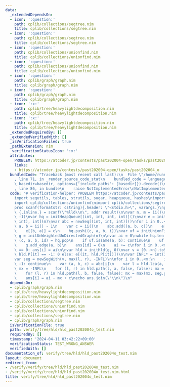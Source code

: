 ```yaml
---
data:
  _extendedDependsOn:
  - icon: ':question:'
    path: cplib/collections/segtree.nim
    title: cplib/collections/segtree.nim
  - icon: ':question:'
    path: cplib/collections/segtree.nim
    title: cplib/collections/segtree.nim
  - icon: ':question:'
    path: cplib/collections/unionfind.nim
    title: cplib/collections/unionfind.nim
  - icon: ':question:'
    path: cplib/collections/unionfind.nim
    title: cplib/collections/unionfind.nim
  - icon: ':question:'
    path: cplib/graph/graph.nim
    title: cplib/graph/graph.nim
  - icon: ':question:'
    path: cplib/graph/graph.nim
    title: cplib/graph/graph.nim
  - icon: ':x:'
    path: cplib/tree/heavylightdecomposition.nim
    title: cplib/tree/heavylightdecomposition.nim
  - icon: ':x:'
    path: cplib/tree/heavylightdecomposition.nim
    title: cplib/tree/heavylightdecomposition.nim
  _extendedRequiredBy: []
  _extendedVerifiedWith: []
  _isVerificationFailed: true
  _pathExtension: nim
  _verificationStatusIcon: ':x:'
  attributes:
    PROBLEM: https://atcoder.jp/contests/past202004-open/tasks/past202004_o
    links:
    - https://atcoder.jp/contests/past202004-open/tasks/past202004_o
  bundledCode: "Traceback (most recent call last):\n  File \"/home/runner/.local/lib/python3.10/site-packages/onlinejudge_verify/documentation/build.py\"\
    , line 71, in _render_source_code_stat\n    bundled_code = language.bundle(stat.path,\
    \ basedir=basedir, options={'include_paths': [basedir]}).decode()\n  File \"/home/runner/.local/lib/python3.10/site-packages/onlinejudge_verify/languages/nim.py\"\
    , line 86, in bundle\n    raise NotImplementedError\nNotImplementedError\n"
  code: "# verification-helper: PROBLEM https://atcoder.jp/contests/past202004-open/tasks/past202004_o\n\
    import sequtils, tables, strutils, sugar, heapqueue, hashes\nimport cplib/graph/graph\n\
    import cplib/collections/unionfind\nimport cplib/collections/segtree\nimport cplib/tree/heavylightdecomposition\n\
    proc scanf(formatstr: cstring){.header: \"<stdio.h>\", varargs.}\nproc ii(): int\
    \ {.inline.} = scanf(\"%lld\\n\", addr result)\n\nvar n, m = ii()\nvar ans = newSeqWith(m,\
    \ -1)\nvar hq = initHeapQueue[(int, int, int, int)]()\nvar e = initTable[(int,\
    \ int), int](m)\nvar abc = newSeq[(int, int, int)]()\nfor i in 0..<m:\n    var\
    \ a, b = ii() - 1\n    var c = ii()\n    abc.add((a, b, c))\n    e[(a, b)] = c\n\
    \    e[(b, a)] = c\n    hq.push((c, a, b, i))\nvar uf = initUnionFind(n)\nvar\
    \ g = initUnWeightedUnDirectedGraph(n)\n\nvar ai = 0\nwhile hq.len > 0:\n    var\
    \ (c, a, b, id) = hq.pop\n    if uf.issame(a, b): continue\n    uf.unite(a, b)\n\
    \    g.add_edge(a, b)\n    ans[id] = 0\n    ai += c\nfor i in 0..<m:\n    if ans[i]\
    \ == 0: ans[i] = ai\n\nvar hld = initHld(g, 0)\nvar v = (0..<n).toSeq.mapIt(hld.toVtx(it)).mapIt(if\
    \ hld.P[it] == -1: 0 else: e[(it, hld.P[it])])\n\nvar INFL* = int(3300300300300300491)\n\
    var seg = newSegWith(v, max(l, r), -INFL)\n\nfor i in 0..<m:\n    if ans[i] !=\
    \ -1: continue\n    var (a, b, c) = abc[i]\n    var l = hld.lca(a, b)\n    var\
    \ mx = -INFL\n    for (l, r) in hld.path(l, a, false, false): mx = max(mx, seg.get(l..<r))\n\
    \    for (l, r) in hld.path(l, b, false, false): mx = max(mx, seg.get(l..<r))\n\
    \    ans[i] = ai - mx + c\necho ans.join(\"\\n\")\n"
  dependsOn:
  - cplib/graph/graph.nim
  - cplib/tree/heavylightdecomposition.nim
  - cplib/tree/heavylightdecomposition.nim
  - cplib/collections/segtree.nim
  - cplib/collections/unionfind.nim
  - cplib/collections/unionfind.nim
  - cplib/collections/segtree.nim
  - cplib/graph/graph.nim
  isVerificationFile: true
  path: verify/tree/hld/hld_past202004o_test.nim
  requiredBy: []
  timestamp: '2024-04-11 03:42:22+09:00'
  verificationStatus: TEST_WRONG_ANSWER
  verifiedWith: []
documentation_of: verify/tree/hld/hld_past202004o_test.nim
layout: document
redirect_from:
- /verify/verify/tree/hld/hld_past202004o_test.nim
- /verify/verify/tree/hld/hld_past202004o_test.nim.html
title: verify/tree/hld/hld_past202004o_test.nim
---
```

